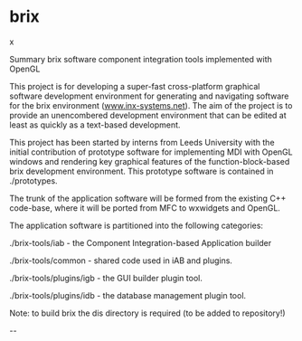 brix
====

x

Summary
brix software component integration tools implemented with OpenGL


This project is for developing a super-fast cross-platform graphical software development environment for generating and navigating software for the brix environment (www.inx-systems.net). The aim of the project is to provide an unencombered  development environment that can be edited at least as quickly as a text-based development. 

This project has been started by interns from Leeds University with the initial contribution of prototype software for implementing MDI with OpenGL windows and rendering key graphical features of the function-block-based brix development environment. This prototype software is contained in ./prototypes.

The trunk of the application software will be formed from the existing C++ code-base, where it will be ported from MFC to wxwidgets and OpenGL.

The application software is partitioned into the following categories:

./brix-tools/iab - the Component Integration-based Application builder

./brix-tools/common - shared code used in iAB and plugins.

./brix-tools/plugins/igb - the GUI builder plugin tool.

./brix-tools/plugins/idb - the database management plugin tool.

Note: to build brix the dis directory is required (to be added to repository!)

--



